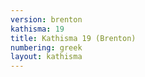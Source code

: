 ```yaml
---
version: brenton
kathisma: 19
title: Kathisma 19 (Brenton)
numbering: greek
layout: kathisma
---
```

